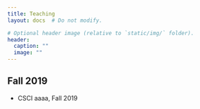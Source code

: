 ```yaml
---
title: Teaching
layout: docs  # Do not modify.

# Optional header image (relative to `static/img/` folder).
header:
  caption: ""
  image: ""
---
```


## Fall 2019
- CSCI aaaa, Fall 2019
